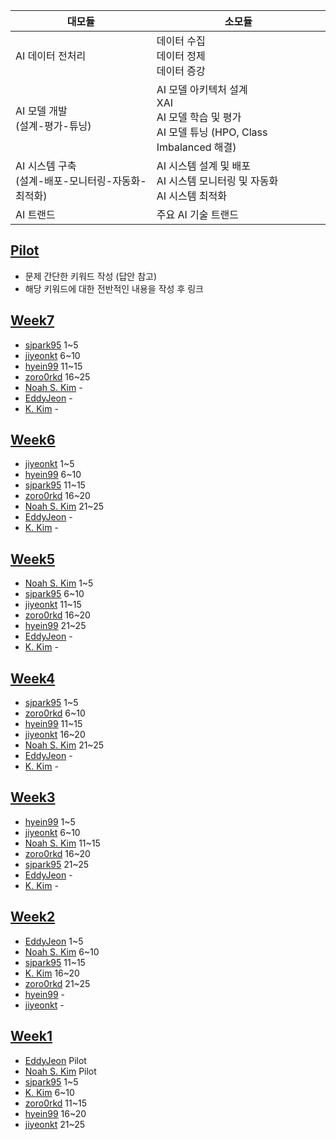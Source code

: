 | 대모듈                               | 소모듈                                                                          |
| --------------------------------- | ---------------------------------------------------------------------------- |
| AI 데이터 전처리                        | 데이터 수집<br>데이터 정제<br>데이터 증강                                                   |
| AI 모델 개발<br>(설계-평가-튜닝)            | AI 모델 아키텍처 설계<br>XAI<br>AI 모델 학습 및 평가<br>AI 모델 튜닝 (HPO, Class Imbalanced 해결) |
| AI 시스템 구축<br>(설계-배포-모니터링-자동화-최적화) | AI 시스템 설계 및 배포<br>AI 시스템 모니터링 및 자동화<br>AI 시스템 최적화                            |
| AI 트랜드                            | 주요 AI 기술 트랜드                                                                 |

## [Pilot](https://github.com/zoro0rkd/ai_study/wiki/Pilot)
- 문제 간단한 키워드 작성 (답안 참고)
- 해당 키워드에 대한 전반적인 내용을 작성 후 링크

## [Week7](https://github.com/zoro0rkd/ai_study/wiki/Week7)
- [sjpark95](https://github.com/sjpark95) 1~5
- [jiyeonkt](https://github.com/jiyeonkt423) 6~10
- [hyein99](https://github.com/hyein99) 11~15
- [zoro0rkd](https://github.com/zoro0rkd) 16~25
- [Noah S. Kim](https://github.com/s30km0) -
- [EddyJeon](https://github.com/EddyJeon) -
- [K. Kim](https://github.com/duckhip) -

## [Week6](https://github.com/zoro0rkd/ai_study/wiki/Week6)
- [jiyeonkt](https://github.com/jiyeonkt423) 1~5
- [hyein99](https://github.com/hyein99) 6~10
- [sjpark95](https://github.com/sjpark95) 11~15
- [zoro0rkd](https://github.com/zoro0rkd) 16~20
- [Noah S. Kim](https://github.com/s30km0) 21~25
- [EddyJeon](https://github.com/EddyJeon) -
- [K. Kim](https://github.com/duckhip) -

## [Week5](https://github.com/zoro0rkd/ai_study/wiki/Week5)
- [Noah S. Kim](https://github.com/s30km0) 1~5
- [sjpark95](https://github.com/sjpark95) 6~10
- [jiyeonkt](https://github.com/jiyeonkt423) 11~15
- [zoro0rkd](https://github.com/zoro0rkd) 16~20
- [hyein99](https://github.com/hyein99) 21~25
- [EddyJeon](https://github.com/EddyJeon) -
- [K. Kim](https://github.com/duckhip) -

## [Week4](https://github.com/zoro0rkd/ai_study/wiki/Week4)
- [sjpark95](https://github.com/sjpark95) 1~5
- [zoro0rkd](https://github.com/zoro0rkd) 6~10
- [hyein99](https://github.com/hyein99) 11~15
- [jiyeonkt](https://github.com/jiyeonkt423) 16~20
- [Noah S. Kim](https://github.com/s30km0) 21~25
- [EddyJeon](https://github.com/EddyJeon) -
- [K. Kim](https://github.com/duckhip) -

## [Week3](https://github.com/zoro0rkd/ai_study/wiki/Week3)
- [hyein99](https://github.com/hyein99) 1~5
- [jiyeonkt](https://github.com/jiyeonkt423) 6~10
- [Noah S. Kim](https://github.com/s30km0) 11~15
- [zoro0rkd](https://github.com/zoro0rkd) 16~20
- [sjpark95](https://github.com/sjpark95) 21~25
- [EddyJeon](https://github.com/EddyJeon) -
- [K. Kim](https://github.com/duckhip) -

## [Week2](https://github.com/zoro0rkd/ai_study/wiki/Week2)
- [EddyJeon](https://github.com/EddyJeon) 1~5
- [Noah S. Kim](https://github.com/s30km0) 6~10
- [sjpark95](https://github.com/sjpark95) 11~15
- [K. Kim](https://github.com/duckhip) 16~20
- [zoro0rkd](https://github.com/zoro0rkd) 21~25
- [hyein99](https://github.com/hyein99) -
- [jiyeonkt](https://github.com/jiyeonkt423) -

## [Week1](https://github.com/zoro0rkd/ai_study/wiki/Week1)
- [EddyJeon](https://github.com/EddyJeon) Pilot
- [Noah S. Kim](https://github.com/s30km0) Pilot
- [sjpark95](https://github.com/sjpark95) 1~5
- [K. Kim](https://github.com/duckhip) 6~10
- [zoro0rkd](https://github.com/zoro0rkd) 11~15
- [hyein99](https://github.com/hyein99) 16~20
- [jiyeonkt](https://github.com/jiyeonkt423) 21~25



